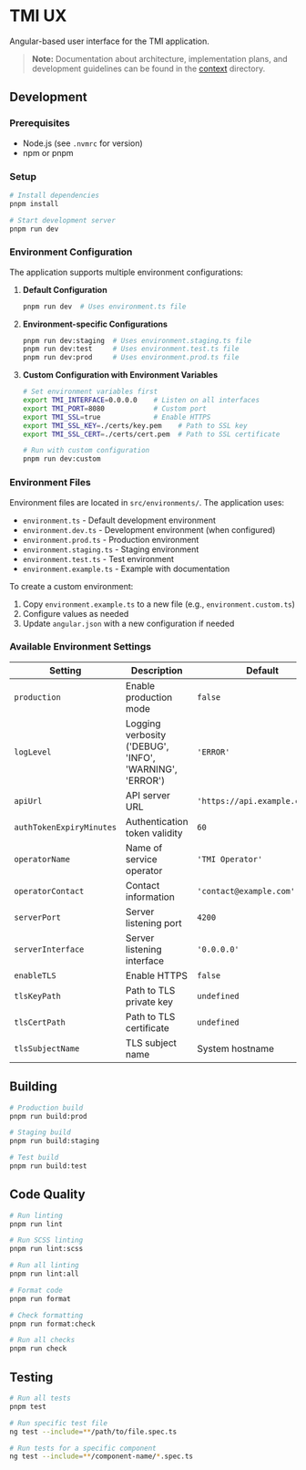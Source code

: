# TMI UX

Angular-based user interface for the TMI application.

> **Note:** Documentation about architecture, implementation plans, and development guidelines can be found in the [context](./context) directory.

## Development

### Prerequisites

- Node.js (see `.nvmrc` for version)
- npm or pnpm

### Setup

```bash
# Install dependencies
pnpm install

# Start development server
pnpm run dev
```

### Environment Configuration

The application supports multiple environment configurations:

1. **Default Configuration**

   ```bash
   pnpm run dev  # Uses environment.ts file
   ```

2. **Environment-specific Configurations**

   ```bash
   pnpm run dev:staging  # Uses environment.staging.ts file
   pnpm run dev:test     # Uses environment.test.ts file
   pnpm run dev:prod     # Uses environment.prod.ts file
   ```

3. **Custom Configuration with Environment Variables**

   ```bash
   # Set environment variables first
   export TMI_INTERFACE=0.0.0.0    # Listen on all interfaces
   export TMI_PORT=8080            # Custom port
   export TMI_SSL=true             # Enable HTTPS
   export TMI_SSL_KEY=./certs/key.pem    # Path to SSL key
   export TMI_SSL_CERT=./certs/cert.pem  # Path to SSL certificate

   # Run with custom configuration
   pnpm run dev:custom
   ```

### Environment Files

Environment files are located in `src/environments/`. The application uses:

- `environment.ts` - Default development environment
- `environment.dev.ts` - Development environment (when configured)
- `environment.prod.ts` - Production environment
- `environment.staging.ts` - Staging environment
- `environment.test.ts` - Test environment
- `environment.example.ts` - Example with documentation

To create a custom environment:

1. Copy `environment.example.ts` to a new file (e.g., `environment.custom.ts`)
2. Configure values as needed
3. Update `angular.json` with a new configuration if needed

### Available Environment Settings

| Setting                  | Description                                             | Default                        |
| ------------------------ | ------------------------------------------------------- | ------------------------------ |
| `production`             | Enable production mode                                  | `false`                        |
| `logLevel`               | Logging verbosity ('DEBUG', 'INFO', 'WARNING', 'ERROR') | `'ERROR'`                      |
| `apiUrl`                 | API server URL                                          | `'https://api.example.com/v1'` |
| `authTokenExpiryMinutes` | Authentication token validity                           | `60`                           |
| `operatorName`           | Name of service operator                                | `'TMI Operator'`               |
| `operatorContact`        | Contact information                                     | `'contact@example.com'`        |
| `serverPort`             | Server listening port                                   | `4200`                         |
| `serverInterface`        | Server listening interface                              | `'0.0.0.0'`                    |
| `enableTLS`              | Enable HTTPS                                            | `false`                        |
| `tlsKeyPath`             | Path to TLS private key                                 | `undefined`                    |
| `tlsCertPath`            | Path to TLS certificate                                 | `undefined`                    |
| `tlsSubjectName`         | TLS subject name                                        | System hostname                |

## Building

```bash
# Production build
pnpm run build:prod

# Staging build
pnpm run build:staging

# Test build
pnpm run build:test
```

## Code Quality

```bash
# Run linting
pnpm run lint

# Run SCSS linting
pnpm run lint:scss

# Run all linting
pnpm run lint:all

# Format code
pnpm run format

# Check formatting
pnpm run format:check

# Run all checks
pnpm run check
```

## Testing

```bash
# Run all tests
pnpm test

# Run specific test file
ng test --include=**/path/to/file.spec.ts

# Run tests for a specific component
ng test --include=**/component-name/*.spec.ts
```
